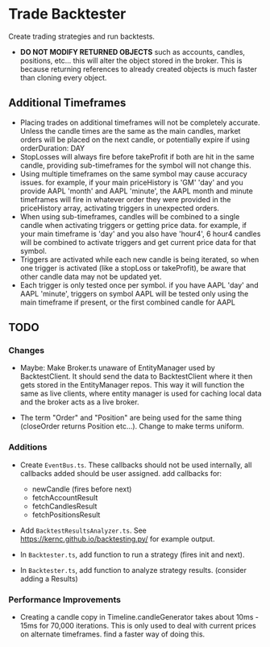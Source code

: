 # Trade Backtester

Create trading strategies and run backtests.

-   **DO NOT MODIFY RETURNED OBJECTS** such as accounts, candles, positions, etc... this will alter the object stored in the broker. This is because returning references to already created objects is much faster than cloning every object.

## Additional Timeframes

-   Placing trades on additional timeframes will not be completely accurate. Unless the candle times are the same as the main candles, market orders will be placed on the next candle, or potentially expire if using orderDuration: DAY
-   StopLosses will always fire before takeProfit if both are hit in the same candle, providing sub-timeframes for the symbol will not change this.
-   Using multiple timeframes on the same symbol may cause accuracy issues. for example, if your main priceHistory is 'GM' 'day' and you provide AAPL 'month' and AAPL 'minute', the AAPL month and minute timeframes will fire in whatever order they were provided in the priceHistory array, activating triggers in unexpected orders.
-   When using sub-timeframes, candles will be combined to a single candle when activating triggers or getting price data. for example, if your main timeframe is 'day' and you also have 'hour4', 6 hour4 candles will be combined to activate triggers and get current price data for that symbol.
-   Triggers are activated while each new candle is being iterated, so when one trigger is activated (like a stopLoss or takeProfit), be aware that other candle data may not be updated yet.
-   Each trigger is only tested once per symbol. if you have AAPL 'day' and AAPL 'minute', triggers on symbol AAPL will be tested only using the main timeframe if present, or the first combined candle for AAPL

## TODO

### Changes

-   Maybe: Make Broker.ts unaware of EntityManager used by BacktestClient. It should send the data to BacktestClient where it then gets stored in the EntityManager repos. This way it will function the same as live clients, where entity manager is used for caching local data and the broker acts as a live broker.

-   The term "Order" and "Position" are being used for the same thing (closeOrder returns Position etc...). Change to make terms uniform.

### Additions

-   Create `EventBus.ts`. These callbacks should not be used internally, all callbacks added should be user assigned. add callbacks for:

    -   newCandle (fires before next)
    -   fetchAccountResult
    -   fetchCandlesResult
    -   fetchPositionsResult

-   Add `BacktestResultsAnalyzer.ts`. See https://kernc.github.io/backtesting.py/ for example output.

-   In `Backtester.ts`, add function to run a strategy (fires init and next).

-   In `Backtester.ts`, add function to analyze strategy results. (consider adding a Results)

### Performance Improvements

-   Creating a candle copy in Timeline.candleGenerator takes about 10ms - 15ms for 70,000 iterations. This is only used to deal with current prices on alternate timeframes. find a faster way of doing this.
